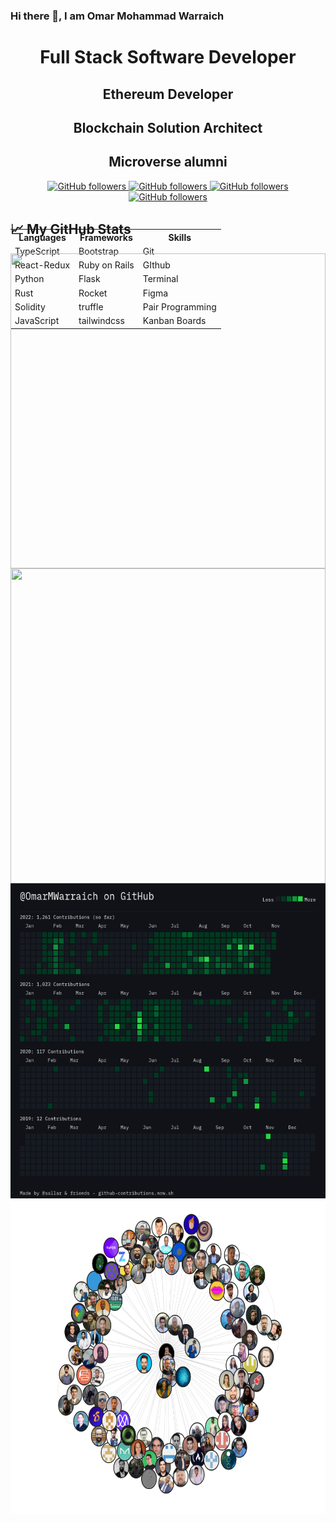 ### Hi there 👋, I am Omar Mohammad Warraich


<p align="center">
        <h1 align="center">Full Stack Software Developer</h1>
        <h2 align="center">Ethereum Developer</h2>
        <h2 align="center">Blockchain Solution Architect</h2>
        <h2 align="center">Microverse alumni</h2>
      </p>
      <p align="center">
        <a href="https://github.com/OmarMWarraich?tab=followers">
          <img alt="GitHub followers" src="https://img.shields.io/github/followers/OmarMWarraich?style=social" />
        </a>
        <a href="https://github.com/OmarMWarraich?tab=stars">
          <img alt="GitHub followers" src="https://img.shields.io/github/stars/OmarMWarraich?style=social" />
        </a>
        <a href="https://twitter.com/follow/omarWarraich1">
          <img alt="GitHub followers" src="https://img.shields.io/twitter/follow/omarWarraich1?style=social" />
        </a>
        <a href="https://twitter.com/follow/omarWarraich1">
          <img alt="GitHub followers" src="https://gpvc.arturio.dev/OmarMWarraich?style=social" />
        </a>
        <br />
      </p>

<div style="width:100%;height:0;padding-bottom:100%;position:relative;">    
<table align = "center" width="100%" height="100%" style="position:absolute;">
  <tr>
    <th>
      Languages
    </th>
    <th>
      Frameworks
    </th>
    <th>
      Skills
    </th>
  </tr>
  <tr>
    <td>
      TypeScript
    </td>
    <td>
      Bootstrap
    </td>
    <td>
      Git
    </td>
  </tr>
  
  
  <tr>
    <td>
      React-Redux
    </td>
    <td>
      Ruby on Rails
    </td>
    <td>
      GIthub
    </td>
  </tr>
  
  
  <tr>
    <td>
      Python
    </td>
    <td>
      Flask
    </td>
    <td>
      Terminal
    </td>
  </tr>
  
  
  <tr>
    <td>
      Rust
    </td>
    <td>
      Rocket
    </td>
    <td>
      Figma
    </td>
  </tr>
  
  
  <tr>
    <td>
      Solidity
    </td>
    <td>
      truffle
    </td>
    <td>
      Pair Programming
    </td>
  </tr>
        
  
  <tr>
    <td>
      JavaScript
    </td>
    <td>
      tailwindcss
    </td>
    <td>
      Kanban Boards
    </td>
  </tr>
  
 </table>
<div>
  

## &#x1f4c8; My GitHub Stats
<div style="width:100%;height:0;padding-bottom:100%;position:relative;"><img src="https://github-readme-stats.vercel.app/api?username=OmarMWarraich&theme=tokyonight" width="100%" height="100%" style="position:absolute"></img>
</div>

<div style="width:100%;height:0;padding-bottom:100%;position:relative;"><img src="https://github-readme-stats.vercel.app/api/top-langs/?username=OmarMWarraich&hide=java,html,css&theme=tokyonight" width="100%" height="100%" style="position:absolute"></img>
</div>


<div style="width:100%;height:0;padding-bottom:100%;position:relative;"><img src="./assets/contributions.png" width="100%" height="100%" style="position:absolute"></img>
</div>

<div style="width:100%;height:0;padding-bottom:100%;position:relative;"><img src="./assets/canvas.png" width="100%" height="100%" style="position:absolute"></img>
</div>




                                                                   


<!--
**OmarMWarraich/OmarMWarraich** is a ✨ _special_ ✨ repository because its `README.md` (this file) appears on your GitHub profile.

Here are some ideas to get you started:

- 🔭 I’m currently working on ...
- 🌱 I’m currently learning ...
- 👯 I’m looking to collaborate on ...
- 🤔 I’m looking for help with ...
- 💬 Ask me about ...
- 📫 How to reach me: ...
- 😄 Pronouns: ...
- ⚡ Fun fact: ...
-->

